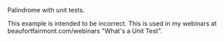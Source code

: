Palindrome with unit tests.

This example is intended to be incorrect. This is used in my webinars at beaufortfairmont.com/webinars "What's a Unit Test".


